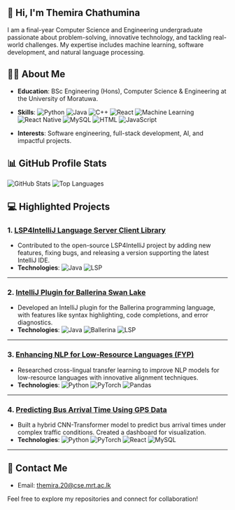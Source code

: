 ## 👋 Hi, I'm Themira Chathumina

<!--
**ThemiraChathumina/ThemiraChathumina** is a ✨ _special_ ✨ repository because its `README.md` (this file) appears on your GitHub profile.

Here are some ideas to get you started:

- 🔭 I’m currently working on ...
- 🌱 I’m currently learning ...
- 👯 I’m looking to collaborate on ...
- 🤔 I’m looking for help with ...
- 💬 Ask me about ...
- 📫 How to reach me: ...
- 😄 Pronouns: ...
- ⚡ Fun fact: ...
-->

I am a final-year Computer Science and Engineering undergraduate passionate about problem-solving, innovative technology, and tackling real-world challenges. My expertise includes machine learning, software development, and natural language processing.

## 🧑‍💻 About Me
- **Education**: BSc Engineering (Hons), Computer Science & Engineering at the University of Moratuwa.
- **Skills**:
  ![Python](https://img.shields.io/badge/-Python-3776AB?logo=python&logoColor=white) ![Java](https://img.shields.io/badge/-Java-007396?logo=java&logoColor=white) ![C++](https://img.shields.io/badge/-C++-00599C?logo=cplusplus&logoColor=white) ![React](https://img.shields.io/badge/-React-61DAFB?logo=react&logoColor=white) ![Machine Learning](https://img.shields.io/badge/-Machine%20Learning-102230?logo=tensorflow&logoColor=orange) ![React Native](https://img.shields.io/badge/-React%20Native-61DAFB?logo=react&logoColor=white) ![MySQL](https://img.shields.io/badge/-MySQL-4479A1?logo=mysql&logoColor=white) ![HTML](https://img.shields.io/badge/-HTML-E34F26?logo=html5&logoColor=white) ![JavaScript](https://img.shields.io/badge/-JavaScript-F7DF1E?logo=javascript&logoColor=black)

- **Interests**: Software engineering, full-stack development, AI, and impactful projects.

## 📊 GitHub Profile Stats

![GitHub Stats](https://github-readme-stats.vercel.app/api?username=ThemiraChathumina&show_icons=true&theme=radical) ![Top Languages](https://github-readme-stats.vercel.app/api/top-langs/?username=ThemiraChathumina&layout=compact&theme=radical)


## 💻 Highlighted Projects

### 1. [**LSP4IntelliJ Language Server Client Library**](https://github.com/ballerina-platform/lsp4intellij)
- Contributed to the open-source LSP4IntelliJ project by adding new features, fixing bugs, and releasing a version supporting the latest IntelliJ IDE.
- **Technologies**: ![Java](https://img.shields.io/badge/-Java-007396?logo=java&logoColor=white) ![LSP](https://img.shields.io/badge/-Language%20Server%20Protocol-102230?logoColor=white)

---

### 2. [**IntelliJ Plugin for Ballerina Swan Lake**](https://github.com/ballerina-platform/plugin-intellij)
- Developed an IntelliJ plugin for the Ballerina programming language, with features like syntax highlighting, code completions, and error diagnostics.
- **Technologies**: ![Java](https://img.shields.io/badge/-Java-007396?logo=java&logoColor=white) ![Ballerina](https://img.shields.io/badge/-Ballerina-FF5000?logoColor=white) ![LSP](https://img.shields.io/badge/-Language%20Server%20Protocol-102230?logoColor=white)

---

### 3. [**Enhancing NLP for Low-Resource Languages (FYP)**](#) <!-- Replace '#' with the appropriate repository link if available -->
- Researched cross-lingual transfer learning to improve NLP models for low-resource languages with innovative alignment techniques.
- **Technologies**: ![Python](https://img.shields.io/badge/-Python-3776AB?logo=python&logoColor=white) ![PyTorch](https://img.shields.io/badge/-PyTorch-EE4C2C?logo=pytorch&logoColor=white) ![Pandas](https://img.shields.io/badge/-Pandas-150458?logo=pandas&logoColor=white)

---

### 4. [**Predicting Bus Arrival Time Using GPS Data**](https://github.com/navindu-ds/CS3501-Sem-5-DSE)
- Built a hybrid CNN-Transformer model to predict bus arrival times under complex traffic conditions. Created a dashboard for visualization.
- **Technologies**: ![Python](https://img.shields.io/badge/-Python-3776AB?logo=python&logoColor=white) ![PyTorch](https://img.shields.io/badge/-PyTorch-EE4C2C?logo=pytorch&logoColor=white) ![React](https://img.shields.io/badge/-React-61DAFB?logo=react&logoColor=white) ![MySQL](https://img.shields.io/badge/-MySQL-4479A1?logo=mysql&logoColor=white)

---

## 📧 Contact Me
- Email: [themira.20@cse.mrt.ac.lk](mailto:themira.20@cse.mrt.ac.lk)

Feel free to explore my repositories and connect for collaboration!
